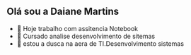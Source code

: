 ## Olá sou a Daiane Martins

- 🔭 Hoje trabalho com assitencia Notebook
- 🌱 Cursado analise desenvolvimento de sitemas
- 👯 estou a dusca na aera de TI.Desenvolvimento sistemas 
